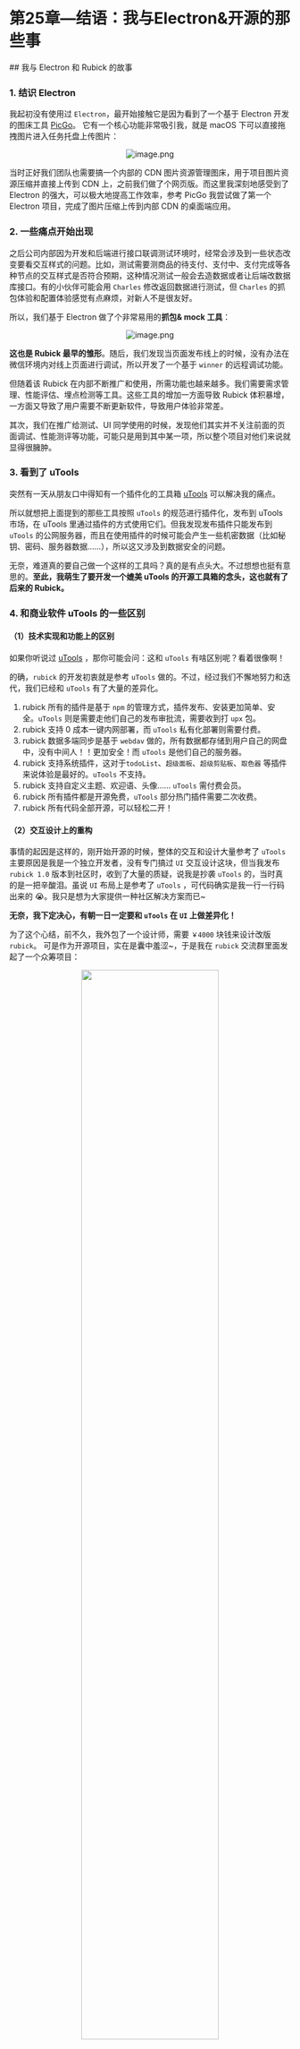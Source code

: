 # 第25章—结语：我与Electron&开源的那些事

﻿## 我与 Electron 和 Rubick 的故事

### 1. 结识 Electron

我起初没有使用过 `Electron`，最开始接触它是因为看到了一个基于 Electron 开发的图床工具 [PicGo](https://picgo.github.io/PicGo-Doc/en/guide/)。 它有一个核心功能非常吸引我，就是 macOS 下可以直接拖拽图片进入任务托盘上传图片：

<p align=center><img src="https://p3-juejin.byteimg.com/tos-cn-i-k3u1fbpfcp/08ce2dacc03d459580652f9a2b23a8e2~tplv-k3u1fbpfcp-jj-mark:0:0:0:0:q75.image#?w=419\&h=169\&s=2189193\&e=gif\&f=27\&b=c7beb0" alt="image.png"  /></p>

当时正好我们团队也需要搞一个内部的 CDN 图片资源管理图床，用于项目图片资源压缩并直接上传到 CDN 上，之前我们做了个网页版。而这里我深刻地感受到了 Electron 的强大，可以极大地提高工作效率，参考 PicGo 我尝试做了第一个 Electron 项目，完成了图片压缩上传到内部 CDN 的桌面端应用。


### 2. 一些痛点开始出现

之后公司内部因为开发和后端进行接口联调测试环境时，经常会涉及到一些状态改变要看交互样式的问题。比如，测试需要测商品的待支付、支付中、支付完成等各种节点的交互样式是否符合预期，这种情况测试一般会去造数据或者让后端改数据库接口。有的小伙伴可能会用 `Charles` 修改返回数据进行测试，但 `Charles` 的抓包体验和配置体验感觉有点麻烦，对新人不是很友好。

所以，我们基于 Electron 做了个非常易用的**抓包& mock 工具**：

<p align=center><img src="https://p1-juejin.byteimg.com/tos-cn-i-k3u1fbpfcp/21921a624b534c86a7ca4a514eee957a~tplv-k3u1fbpfcp-jj-mark:0:0:0:0:q75.image#?w=1440&h=896&s=250725&e=png&b=eff3f4" alt="image.png"  /></p>

**这也是 Rubick 最早的雏形**。随后，我们发现当页面发布线上的时候，没有办法在微信环境内对线上页面进行调试，所以开发了一个基于 `winner` 的远程调试功能。

但随着该 Rubick 在内部不断推广和使用，所需功能也越来越多。我们需要需求管理、性能评估、埋点检测等工具。这些工具的增加一方面导致 Rubick 体积暴增，一方面又导致了用户需要不断更新软件，导致用户体验非常差。

其次，我们在推广给测试、UI 同学使用的时候，发现他们其实并不关注前面的页面调试、性能测评等功能，可能只是用到其中某一项，所以整个项目对他们来说就显得很臃肿。



### 3. 看到了 uTools

突然有一天从朋友口中得知有一个插件化的工具箱 [uTools](https://u.tools/) 可以解决我的痛点。

所以就想把上面提到的那些工具按照 `uTools` 的规范进行插件化，发布到 uTools 市场，在 uTools 里通过插件的方式使用它们。但我发现发布插件只能发布到 `uTools` 的公网服务器，而且在使用插件的时候可能会产生一些机密数据（比如秘钥、密码、服务器数据……），所以这又涉及到数据安全的问题。

无奈，难道真的要自己做一个这样的工具吗？真的是有点头大。不过想想也挺有意思的。**至此，我萌生了要开发一个媲美 uTools 的开源工具箱的念头，这也就有了后来的 Rubick。**




### 4. 和商业软件 uTools 的一些区别

#### （1）技术实现和功能上的区别

如果你听说过 [uTools](https://u.tools/) ，那你可能会问：这和 `uTools` 有啥区别呢？看着很像啊！ 

的确，`rubick` 的开发初衷就是参考 `uTools` 做的。不过，经过我们不懈地努力和迭代，我们已经和 `uTools` 有了大量的差异化。

1.  rubick 所有的插件是基于 `npm` 的管理方式，插件发布、安装更加简单、安全。`uTools` 则是需要走他们自己的发布审批流，需要收到打 `upx` 包。
2.  rubick 支持 0 成本一键内网部署，而 `uTools` 私有化部署则需要付费。
3.  rubick 数据多端同步是基于 `webdav` 做的，所有数据都存储到用户自己的网盘中，没有中间人！！更加安全！而 `uTools` 是他们自己的服务器。
4.  rubick 支持系统插件，这对于`todoList`、`超级面板`、`超级剪贴板`、`取色器` 等插件来说体验是最好的。`uTools` 不支持。
5.  rubick 支持自定义主题、欢迎语、头像…… `uTools` 需付费会员。
6.  rubick 所有插件都是开源免费，`uTools` 部分热门插件需要二次收费。
7.  rubick 所有代码全部开源，可以轻松二开！


#### （2）交互设计上的重构

事情的起因是这样的，刚开始开源的时候，整体的交互和设计大量参考了 `uTools` 主要原因是我是一个独立开发者，没有专门搞过 `UI` 交互设计这块，但当我发布 `rubick 1.0` 版本到社区时，收到了大量的质疑，说我是抄袭 `uTools` 的，当时真的是一把辛酸泪。虽说 `UI` 布局上是参考了 `uTools`
，可代码确实是我一行一行码出来的 😭。我只是想为大家提供一种社区解决方案而已\~

**无奈，我下定决心，有朝一日一定要和 `uTools` 在 `UI` 上做差异化！**

为了这个心结，前不久，我外包了一个设计师，需要 `￥4000` 块钱来设计改版 `rubick`。
可是作为开源项目，实在是囊中羞涩\~，于是我在 `rubick` 交流群里面发起了一个众筹项目：

<p align=center><img src="https://p3-juejin.byteimg.com/tos-cn-i-k3u1fbpfcp/d797a234d26b4122bd2398568a8035cd~tplv-k3u1fbpfcp-jj-mark:0:0:0:0:q75.image#?w=720&#x26;h=680&#x26;s=296227&#x26;e=png&#x26;b=f2f2f2" alt="" width="70%" /></p>

本以为会石沉大海，但令我感到意外的是不到 1h 就筹够了 2000+ 的金额。 **这里再次致谢所有参与众筹的小伙伴们！**

> 为了感谢之前参与众筹的小伙伴，本小册也为那些参与过众筹的小伙伴提供了 1 折超低优惠码。

为了不辜负小伙伴们的期待，在国庆节前，设计师终于给到我新版的交互设计稿。
`2023 年 10 月` 那个国庆节我自己在家加班加点，终于赶在节后，我们发布了 `rubick v4` 版本，对整体的交互和设计做了大量改动。🎉 🎉





## 关于开源这件事儿

### 1. 曲折的开源路

刚开始把 `Rubick` 开源的时候，我自己买了服务器和 oss 服务器来做 rubick 的数据管理和插件存储。

但是服务器这个东西还是太费钱，所以在 `Rubick 2.0` 的阶段，重新设计了一套基于 npm 的插件管理体系，把所有插件托管到 npm 上，这样就不需要 oss 服务器了。另外，rubick 所需要的插件列表数据等都托管在 gitcode 上做 raw 方式请求（这些都是为了白嫖数据存储的成本）。

其实做开源这件事完全是靠自己的兴趣和爱好，从 `21 年 5 月` 开始开源到现在，中间我放弃了快 1 年没有更新 rubick 了。主要是投入开源比较费时间，每天打开 issue 都会看到一堆需要解决的问题，想想就头大。期间我招募了一些社区开源爱好者一起来维护 rubick，这样在我 “大姨夫” 期间可以让 rubick 持续迭代，但还是比较难的。

记得有一次我发了条朋友圈：

<p align=center><img src="https://p6-juejin.byteimg.com/tos-cn-i-k3u1fbpfcp/e00359f596964f2b8cac29af06feff0a~tplv-k3u1fbpfcp-jj-mark:0:0:0:0:q75.image#?w=1084&h=1044&s=191287&e=png&b=fefefe" alt="image.png"  /></p>


有意愿的也就 3-4 个，但正真贡献代码的是 0 个，还是没有成功……


### 2. 关于开源的收入？

开源，意味着就是靠爱发电，几乎是没有任何收入的，为什么说是几乎呢？因为偶尔有一些小伙伴觉得你的项目不错，还会给你一点打赏。但是这些钱可以忽略不计了~

### 3. 靠爱发电的动力？
开源这个事情，本身就不是以盈利为目的的，开源给我带来了很多东西，认识了很多志同道合的小伙伴，也服务了很多开发者。金钱之外，带来最多的就是作为程序员的成就感了，因为我也可以说我是一个拥有 `7K+ star` 项目的作者，这是一份无法用钱衡量的成就感。

如果你也对 rubick 感兴趣，真心希望可以加入我们一起为开源做贡献（继续画饼）~


## 谈谈学习 Electron 这件事儿

`Electron` 开发可以主要分成三部分来看。

**第一部分：渲染进程**

渲染进程的开发其实就是属于传统前端的开发范畴了，没什么太多的技术复杂度，你可以用你最拿手的框架和组件库快速搭建起一个桌面端界面，当然这也是 Electron 核心优势之一。

**第二部分：主进程**

主进程的开发核心就是需要理解和学习一些关于 `Electron API` 的东西，这部分东西你可以通过阅读官方文档来了解个大概。其他的就需要你投入实际开发来慢慢把握分寸了，因为代码这个东西，只有你遇到了才会有更深刻的理解。

小册的部分关于主进程的内容和 `Electron API` 的介绍是有参考过官方文档，不过这些内容都注入了作者开发 Electron 项目的心得在其中，希望可以让小伙伴们少走弯路。

**第三部分：原生能力扩展**

当你因为 `Electron` 的快速上手而投入实际桌面端应用开发后，如果碰到了 `Electron API` 无法支持的一些元素能力的诉求时，这个时候是最头大的。但 `80%` 的通常都有解法，因为 `Electron` 体量足够大，社区解决方案也足够多，这也是选择 `Electron` 的另一个非常重要的原因。

所以，碰到这类问题，一方面你可以通过社区求助，你碰到的问题，大部分都有解决方案，而且也会有些开源的原生扩展库提供使用。

如果你发现社区不提供解决方案，这个时候如果你有 `C++` 能力，那么你可以编写 `C++` 扩展。如果你是个纯前端，之前也没有接触过这些语言，那么强烈推荐可以入门一下 `Rust`。因为你学习了它，进可以通过 `tauri` 来重构项目，退可以将一些 `Electron` 比较耗内存和性能的代码通过 `Rust` 重构。

总的来说，学好第一、二部分，你可以解决 `80%` 的桌面端应用的需求。还有 `20%` 依然需要你掌握一门高级语言。（不过现在有 Chatgpt，你可以把你想要的功能告诉他，他会用对于的语言帮你实现~）



## 最后

小册实战部分涉及到了 `Rubick` 的源码，也有小伙伴反馈文章只是展示了部分示例代码，一方面无法单独运行，另一方面很难 `Get` 到具体的代码含义。针对这类问题，我是有计划弄一个 `mini Rubick` 出来，尽量简化一些边边角角的功能，让大家可以更容易理解和使用。

不过，这需要一段时间，先立个 `flag` 🚩。争取今年年中出来，到时候会更新小册~







